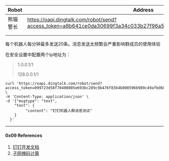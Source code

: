 





| Robot    | Address                                                      |      |
| -------- | ------------------------------------------------------------ | ---- |
| 熊猫警长 | https://oapi.dingtalk.com/robot/send?access_token=a8b641ce0da30699f3a34c033b27f96a53d71d2223681b7f4f591e9ceae8a1c3 |      |
|          |                                                              |      |
|          |                                                              |      |



每个机器人每分钟最多发送20条。消息发送太频繁会严重影响群成员的使用体验



在安全设置中配置两个ip地址为：

> 1.0.0.1/1
>
> 128.0.0.1/1



```shell
curl 'https://oapi.dingtalk.com/robot/send?access_token=099723d58f70400805e693bc289c9b476f83b4b008596b989c49afbd6804dd28' \
-H 'Content-Type: application/json' \
-d '{"msgtype": "text", 
    "text": {
         "content": "钉钉机器人群消息测试"
    }
  }'
```



----

#### 0x09 References

1. [钉钉开发文档](https://ding-doc.dingtalk.com/doc#/serverapi2/qf2nxq)
2. [子网掩码计算](http://tool.chinaz.com/Tools/subnetmask)



